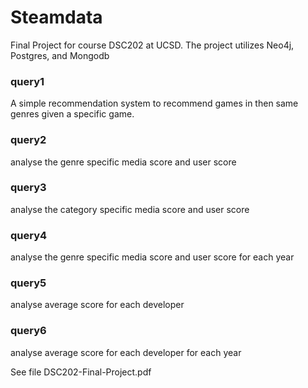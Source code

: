 # Steamdata

Final Project for course DSC202 at UCSD.
The project utilizes Neo4j, Postgres, and Mongodb

### query1

A simple recommendation system to recommend games in then same genres given a specific game.

### query2

analyse the genre specific media score and user score

### query3

analyse the category specific media score and user score

### query4

analyse the genre specific media score and user score for each year

### query5

analyse average score for each developer

### query6

analyse average score for each developer for each year

See file DSC202-Final-Project.pdf
